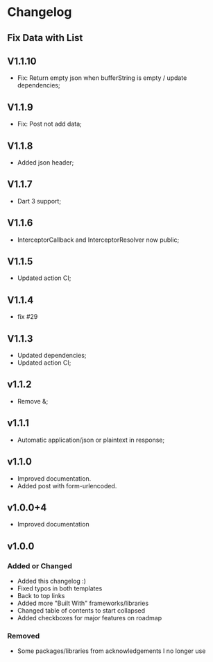 # Changelog

## Fix Data with List

## V1.1.10

- Fix: Return empty json when bufferString is empty / update dependencies;

## V1.1.9

- Fix: Post not add data;

## V1.1.8

- Added json header;

## V1.1.7

- Dart 3 support;

## V1.1.6

- InterceptorCallback and InterceptorResolver now public;

## V1.1.5

- Updated action CI;

## V1.1.4

- fix #29

## V1.1.3

- Updated dependencies;
- Updated action CI;

## v1.1.2

- Remove &;

## v1.1.1

- Automatic application/json or plaintext in response;

## v1.1.0

- Improved documentation.
- Added post with form-urlencoded.

## v1.0.0+4

- Improved documentation

## v1.0.0

### Added or Changed

- Added this changelog :)
- Fixed typos in both templates
- Back to top links
- Added more "Built With" frameworks/libraries
- Changed table of contents to start collapsed
- Added checkboxes for major features on roadmap

### Removed

- Some packages/libraries from acknowledgements I no longer use
